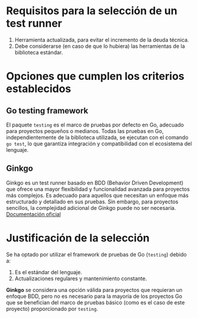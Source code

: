 # Requisitos para la selección de un test runner
1. Herramienta actualizada, para evitar el incremento de la deuda técnica.
2. Debe considerarse (en caso de que lo hubiera) las herramientas de la biblioteca estándar.

# Opciones que cumplen los criterios establecidos

## **Go testing framework**   
El paquete `testing` es el marco de pruebas por defecto en Go, adecuado para proyectos pequeños o medianos. Todas las pruebas en Go, independientemente de la biblioteca utilizada, se ejecutan con el comando `go test`, lo que garantiza integración y compatibilidad con el ecosistema del lenguaje.  

## **Ginkgo**  
Ginkgo es un test runner basado en BDD (Behavior Driven Development) que ofrece una mayor flexibilidad y funcionalidad avanzada para proyectos más complejos. Es adecuado para aquellos que necesitan un enfoque más estructurado y detallado en sus pruebas. Sin embargo, para proyectos sencillos, la complejidad adicional de Ginkgo puede no ser necesaria.
[Documentación oficial](https://github.com/onsi/ginkgo)

# Justificación de la selección

Se ha optado por utilizar el framework de pruebas de Go (`testing`) debido a:

1. Es el estándar del lenguaje.
2. Actualizaciones regulares y mantenimiento constante.

**Ginkgo** se considera una opción válida para proyectos que requieran un enfoque BDD, pero no es necesario para la mayoría de los proyectos Go que se benefician del marco de pruebas básico (como es el caso de este proyecto) proporcionado por `testing`.